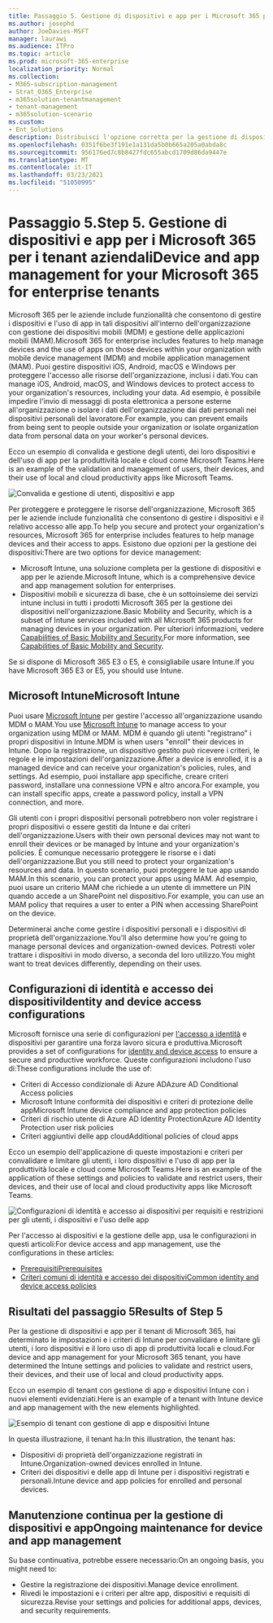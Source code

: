 ```yaml
---
title: Passaggio 5. Gestione di dispositivi e app per i Microsoft 365 per i tenant aziendali
ms.author: josephd
author: JoeDavies-MSFT
manager: laurawi
ms.audience: ITPro
ms.topic: article
ms.prod: microsoft-365-enterprise
localization_priority: Normal
ms.collection:
- M365-subscription-management
- Strat_O365_Enterprise
- m365solution-tenantmanagement
- tenant-management
- m365solution-scenario
ms.custom:
- Ent_Solutions
description: Distribuisci l'opzione corretta per la gestione di dispositivi e app per Microsoft 365 tenant.
ms.openlocfilehash: 0351f6be3f191e1a131da5b0b665a205a0abda8c
ms.sourcegitcommit: 956176ed7c8b8427fdc655abcd1709d86da9447e
ms.translationtype: MT
ms.contentlocale: it-IT
ms.lasthandoff: 03/23/2021
ms.locfileid: "51050995"
---
```

# <a name="step-5-device-and-app-management-for-your-microsoft-365-for-enterprise-tenants"></a><span data-ttu-id="110df-104">Passaggio 5.</span><span class="sxs-lookup"><span data-stu-id="110df-104">Step 5.</span></span> <span data-ttu-id="110df-105">Gestione di dispositivi e app per i Microsoft 365 per i tenant aziendali</span><span class="sxs-lookup"><span data-stu-id="110df-105">Device and app management for your Microsoft 365 for enterprise tenants</span></span>

<span data-ttu-id="110df-106">Microsoft 365 per le aziende include funzionalità che consentono di gestire i dispositivi e l'uso di app in tali dispositivi all'interno dell'organizzazione con gestione dei dispositivi mobili (MDM) e gestione delle applicazioni mobili (MAM).</span><span class="sxs-lookup"><span data-stu-id="110df-106">Microsoft 365 for enterprise includes features to help manage devices and the use of apps on those devices within your organization with mobile device management (MDM) and mobile application management (MAM).</span></span> <span data-ttu-id="110df-107">Puoi gestire dispositivi iOS, Android, macOS e Windows per proteggere l'accesso alle risorse dell'organizzazione, inclusi i dati.</span><span class="sxs-lookup"><span data-stu-id="110df-107">You can manage iOS, Android, macOS, and Windows devices to protect access to your organization's resources, including your data.</span></span> <span data-ttu-id="110df-108">Ad esempio, è possibile impedire l'invio di messaggi di posta elettronica a persone esterne all'organizzazione o isolare i dati dell'organizzazione dai dati personali nei dispositivi personali del lavoratore.</span><span class="sxs-lookup"><span data-stu-id="110df-108">For example, you can prevent emails from being sent to people outside your organization or isolate organization data from personal data on your worker's personal devices.</span></span>

<span data-ttu-id="110df-109">Ecco un esempio di convalida e gestione degli utenti, dei loro dispositivi e dell'uso di app per la produttività locale e cloud come Microsoft Teams.</span><span class="sxs-lookup"><span data-stu-id="110df-109">Here is an example of the validation and management of users, their devices, and their use of local and cloud productivity apps like Microsoft Teams.</span></span>

![Convalida e gestione di utenti, dispositivi e app](../media/tenant-management-overview/tenant-management-device-app-mgmt.png)

<span data-ttu-id="110df-111">Per proteggere e proteggere le risorse dell'organizzazione, Microsoft 365 per le aziende include funzionalità che consentono di gestire i dispositivi e il relativo accesso alle app.</span><span class="sxs-lookup"><span data-stu-id="110df-111">To help you secure and protect your organization's resources, Microsoft 365 for enterprise includes features to help manage devices and their access to apps.</span></span> <span data-ttu-id="110df-112">Esistono due opzioni per la gestione dei dispositivi:</span><span class="sxs-lookup"><span data-stu-id="110df-112">There are two options for device management:</span></span>

- <span data-ttu-id="110df-113">Microsoft Intune, una soluzione completa per la gestione di dispositivi e app per le aziende.</span><span class="sxs-lookup"><span data-stu-id="110df-113">Microsoft Intune, which is a comprehensive device and app management solution for enterprises.</span></span>
- <span data-ttu-id="110df-114">Dispositivi mobili e sicurezza di base, che è un sottoinsieme dei servizi intune inclusi in tutti i prodotti Microsoft 365 per la gestione dei dispositivi nell'organizzazione.</span><span class="sxs-lookup"><span data-stu-id="110df-114">Basic Mobility and Security, which is a subset of Intune services included with all Microsoft 365 products for managing devices in your organization.</span></span> <span data-ttu-id="110df-115">Per ulteriori informazioni, vedere [Capabilities of Basic Mobility and Security.](../admin/basic-mobility-security/capabilities.md)</span><span class="sxs-lookup"><span data-stu-id="110df-115">For more information, see [Capabilities of Basic Mobility and Security](../admin/basic-mobility-security/capabilities.md).</span></span>

<span data-ttu-id="110df-116">Se si dispone di Microsoft 365 E3 o E5, è consigliabile usare Intune.</span><span class="sxs-lookup"><span data-stu-id="110df-116">If you have Microsoft 365 E3 or E5, you should use Intune.</span></span>

## <a name="microsoft-intune"></a><span data-ttu-id="110df-117">Microsoft Intune</span><span class="sxs-lookup"><span data-stu-id="110df-117">Microsoft Intune</span></span>

<span data-ttu-id="110df-118">Puoi usare [Microsoft Intune](/mem/intune/fundamentals/planning-guide) per gestire l'accesso all'organizzazione usando MDM o MAM.</span><span class="sxs-lookup"><span data-stu-id="110df-118">You use [Microsoft Intune](/mem/intune/fundamentals/planning-guide) to manage access to your organization using MDM or MAM.</span></span> <span data-ttu-id="110df-119">MDM è quando gli utenti "registrano" i propri dispositivi in Intune.</span><span class="sxs-lookup"><span data-stu-id="110df-119">MDM is when users "enroll" their devices in Intune.</span></span> <span data-ttu-id="110df-120">Dopo la registrazione, un dispositivo gestito può ricevere i criteri, le regole e le impostazioni dell'organizzazione.</span><span class="sxs-lookup"><span data-stu-id="110df-120">After a device is enrolled, it is a managed device and can receive your organization's  policies, rules, and settings.</span></span> <span data-ttu-id="110df-121">Ad esempio, puoi installare app specifiche, creare criteri password, installare una connessione VPN e altro ancora.</span><span class="sxs-lookup"><span data-stu-id="110df-121">For example, you can install specific apps, create a password policy, install a VPN connection, and more.</span></span>

<span data-ttu-id="110df-122">Gli utenti con i propri dispositivi personali potrebbero non voler registrare i propri dispositivi o essere gestiti da Intune e dai criteri dell'organizzazione.</span><span class="sxs-lookup"><span data-stu-id="110df-122">Users with their own personal devices may not want to enroll their devices or be managed by Intune and your organization's policies.</span></span> <span data-ttu-id="110df-123">È comunque necessario proteggere le risorse e i dati dell'organizzazione.</span><span class="sxs-lookup"><span data-stu-id="110df-123">But you still need to protect your organization's resources and data.</span></span> <span data-ttu-id="110df-124">In questo scenario, puoi proteggere le tue app usando MAM.</span><span class="sxs-lookup"><span data-stu-id="110df-124">In this scenario, you can protect your apps using MAM.</span></span> <span data-ttu-id="110df-125">Ad esempio, puoi usare un criterio MAM che richiede a un utente di immettere un PIN quando accede a un SharePoint nel dispositivo.</span><span class="sxs-lookup"><span data-stu-id="110df-125">For example, you can use an MAM policy that requires a user to enter a PIN when accessing SharePoint on the device.</span></span>

<span data-ttu-id="110df-126">Determinerai anche come gestire i dispositivi personali e i dispositivi di proprietà dell'organizzazione.</span><span class="sxs-lookup"><span data-stu-id="110df-126">You'll also determine how you're going to manage personal devices and organization-owned devices.</span></span> <span data-ttu-id="110df-127">Potresti voler trattare i dispositivi in modo diverso, a seconda del loro utilizzo.</span><span class="sxs-lookup"><span data-stu-id="110df-127">You might want to treat devices differently, depending on their uses.</span></span>

## <a name="identity-and-device-access-configurations"></a><span data-ttu-id="110df-128">Configurazioni di identità e accesso dei dispositivi</span><span class="sxs-lookup"><span data-stu-id="110df-128">Identity and device access configurations</span></span>

<span data-ttu-id="110df-129">Microsoft fornisce una serie di configurazioni per [l'accesso a identità](../security/defender-365-security/microsoft-365-policies-configurations.md) e dispositivi per garantire una forza lavoro sicura e produttiva.</span><span class="sxs-lookup"><span data-stu-id="110df-129">Microsoft provides a set of configurations for [identity and device access](../security/defender-365-security/microsoft-365-policies-configurations.md) to ensure a secure and productive workforce.</span></span> <span data-ttu-id="110df-130">Queste configurazioni includono l'uso di:</span><span class="sxs-lookup"><span data-stu-id="110df-130">These configurations include the use of:</span></span>

- <span data-ttu-id="110df-131">Criteri di Accesso condizionale di Azure AD</span><span class="sxs-lookup"><span data-stu-id="110df-131">Azure AD Conditional Access policies</span></span>
- <span data-ttu-id="110df-132">Microsoft Intune conformità dei dispositivi e criteri di protezione delle app</span><span class="sxs-lookup"><span data-stu-id="110df-132">Microsoft Intune device compliance and app protection policies</span></span>
- <span data-ttu-id="110df-133">Criteri di rischio utente di Azure AD Identity Protection</span><span class="sxs-lookup"><span data-stu-id="110df-133">Azure AD Identity Protection user risk policies</span></span>
- <span data-ttu-id="110df-134">Criteri aggiuntivi delle app cloud</span><span class="sxs-lookup"><span data-stu-id="110df-134">Additional policies of cloud apps</span></span>

<span data-ttu-id="110df-135">Ecco un esempio dell'applicazione di queste impostazioni e criteri per convalidare e limitare gli utenti, i loro dispositivi e l'uso di app per la produttività locale e cloud come Microsoft Teams.</span><span class="sxs-lookup"><span data-stu-id="110df-135">Here is an example of the application of these settings and policies to validate and restrict users, their devices, and their use of local and cloud productivity apps like Microsoft Teams.</span></span>

![Configurazioni di identità e accesso ai dispositivi per requisiti e restrizioni per gli utenti, i dispositivi e l'uso delle app](../media/tenant-management-overview/tenant-management-device-app-mgmt-golden-config.png)

<span data-ttu-id="110df-137">Per l'accesso ai dispositivi e la gestione delle app, usa le configurazioni in questi articoli:</span><span class="sxs-lookup"><span data-stu-id="110df-137">For device access and app management, use the configurations in these articles:</span></span>

- [<span data-ttu-id="110df-138">Prerequisiti</span><span class="sxs-lookup"><span data-stu-id="110df-138">Prerequisites</span></span>](../security/defender-365-security/identity-access-prerequisites.md)
- [<span data-ttu-id="110df-139">Criteri comuni di identità e accesso dei dispositivi</span><span class="sxs-lookup"><span data-stu-id="110df-139">Common identity and device access policies</span></span>](../security/defender-365-security/identity-access-policies.md)

## <a name="results-of-step-5"></a><span data-ttu-id="110df-140">Risultati del passaggio 5</span><span class="sxs-lookup"><span data-stu-id="110df-140">Results of Step 5</span></span>

<span data-ttu-id="110df-141">Per la gestione di dispositivi e app per il tenant di Microsoft 365, hai determinato le impostazioni e i criteri di Intune per convalidare e limitare gli utenti, i loro dispositivi e il loro uso di app di produttività locali e cloud.</span><span class="sxs-lookup"><span data-stu-id="110df-141">For device and app management for your Microsoft 365 tenant, you have determined the Intune settings and policies to validate and restrict users, their devices, and their use of local and cloud productivity apps.</span></span>

<span data-ttu-id="110df-142">Ecco un esempio di tenant con gestione di app e dispositivi Intune con i nuovi elementi evidenziati.</span><span class="sxs-lookup"><span data-stu-id="110df-142">Here is an example of a tenant with Intune device and app management with the new elements highlighted.</span></span>

![Esempio di tenant con gestione di app e dispositivi Intune](../media/tenant-management-overview/tenant-management-tenant-build-step5.png)

<span data-ttu-id="110df-144">In questa illustrazione, il tenant ha:</span><span class="sxs-lookup"><span data-stu-id="110df-144">In this illustration, the tenant has:</span></span>

- <span data-ttu-id="110df-145">Dispositivi di proprietà dell'organizzazione registrati in Intune.</span><span class="sxs-lookup"><span data-stu-id="110df-145">Organization-owned devices enrolled in Intune.</span></span>
- <span data-ttu-id="110df-146">Criteri dei dispositivi e delle app di Intune per i dispositivi registrati e personali.</span><span class="sxs-lookup"><span data-stu-id="110df-146">Intune device and app policies for enrolled and personal devices.</span></span>

## <a name="ongoing-maintenance-for-device-and-app-management"></a><span data-ttu-id="110df-147">Manutenzione continua per la gestione di dispositivi e app</span><span class="sxs-lookup"><span data-stu-id="110df-147">Ongoing maintenance for device and app management</span></span>

<span data-ttu-id="110df-148">Su base continuativa, potrebbe essere necessario:</span><span class="sxs-lookup"><span data-stu-id="110df-148">On an ongoing basis, you might need to:</span></span> 

- <span data-ttu-id="110df-149">Gestire la registrazione dei dispositivi.</span><span class="sxs-lookup"><span data-stu-id="110df-149">Manage device enrollment.</span></span>
- <span data-ttu-id="110df-150">Rivedi le impostazioni e i criteri per altre app, dispositivi e requisiti di sicurezza.</span><span class="sxs-lookup"><span data-stu-id="110df-150">Revise your settings and policies for additional apps, devices, and security requirements.</span></span>